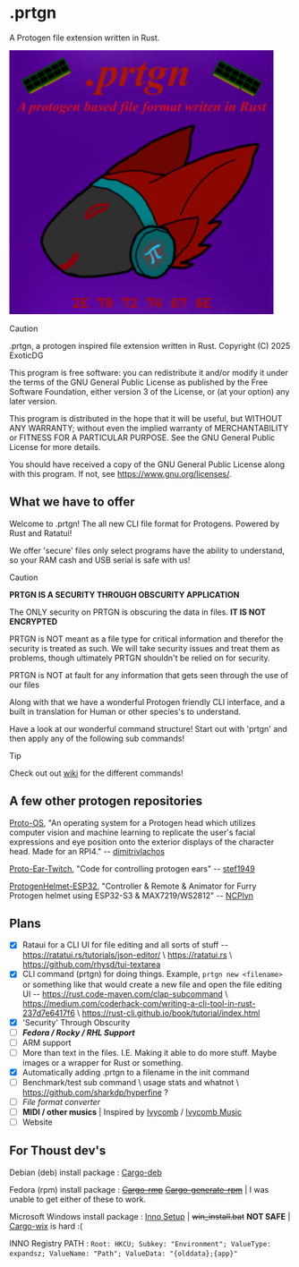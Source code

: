 # .prtgn

A Protogen file extension written in Rust. 

![.prtgn logo](https://github.com/ExoticDG/.prtgn/blob/71e6699c3ce09ec64a5feb2ce82113c5c2a69477/prtgn_logo.jpeg)

> [!CAUTION]
> 
>.prtgn, a protogen inspired file extension written in Rust.
>Copyright (C) 2025  ExoticDG
>
>This program is free software: you can redistribute it and/or modify
>it under the terms of the GNU General Public License as published by
>the Free Software Foundation, either version 3 of the License, or
>(at your option) any later version.
>
>This program is distributed in the hope that it will be useful,
>but WITHOUT ANY WARRANTY; without even the implied warranty of
>MERCHANTABILITY or FITNESS FOR A PARTICULAR PURPOSE.  See the
>GNU General Public License for more details.
>
>You should have received a copy of the GNU General Public License
>along with this program.  If not, see <https://www.gnu.org/licenses/>.

## What we have to offer

Welcome to .prtgn! The all new CLI file format for Protogens. Powered by Rust and Ratatui!

We offer 'secure' files only select programs have the ability to understand, so your RAM cash and USB serial is safe with us!

> [!CAUTION]
> **PRTGN IS A SECURITY THROUGH OBSCURITY APPLICATION**
>
> The ONLY security on PRTGN is obscuring the data in files. **IT IS NOT ENCRYPTED**
>
> PRTGN is NOT meant as a file type for critical information and therefor the security is treated as such.
> We will take security issues and treat them as problems, though ultimately PRTGN shouldn't be relied on for security. 
>
> PRTGN is NOT at fault for any information that gets seen through the use of our files

Along with that we have a wonderful Protogen friendly CLI interface, and a built in translation for Human or other species's to understand.  

Have a look at our wonderful command structure! Start out with 'prtgn' and then apply any of the following sub commands!

>[!TIP]
>Check out out [wiki](https://github.com/ExoticDG/.prtgn/wiki) for the different commands!

## A few other protogen repositories 

[Proto-OS](https://github.com/dimitrivlachos/Proto-OS), "An operating system for a Protogen head which utilizes computer vision and machine learning to replicate the user's facial expressions and eye position onto the exterior displays of the character head. Made for an RPI4." -- [dimitrivlachos](https://github.com/dimitrivlachos)

[Proto-Ear-Twitch](https://github.com/stef1949/Proto-Ear-Twitch), "Code for controlling protogen ears" -- [stef1949](https://github.com/stef1949)

[ProtogenHelmet-ESP32](https://github.com/NCPlyn/ProtogenHelmet-ESP32), "Controller & Remote & Animator for Furry Protogen helmet using ESP32-S3 & MAX7219/WS2812" -- [NCPlyn](https://github.com/NCPlyn)

## Plans

- [x] Rataui for a CLI UI for file editing and all sorts of stuff -- https://ratatui.rs/tutorials/json-editor/ \\ https://ratatui.rs \\ https://github.com/rhysd/tui-textarea
- [x] CLI command (prtgn) for doing things. Example, `prtgn new <filename>` or something like that would create a new file and open the file editing UI -- https://rust.code-maven.com/clap-subcommand \\ https://medium.com/coderhack-com/writing-a-cli-tool-in-rust-237d7e6417f6 \\ https://rust-cli.github.io/book/tutorial/index.html
- [x] 'Security' Through Obscurity
- [ ] ***Fedora / Rocky / RHL Support***
- [ ] ARM support
- [ ] More than text in the files. I.E. Making it able to do more stuff. Maybe images or a wrapper for Rust or something.
- [x] Automatically adding .prtgn to a filename in the init command
- [ ] Benchmark/test sub command \\ usage stats and whatnot \\ https://github.com/sharkdp/hyperfine ?
- [ ] *File format converter*
- [ ] **MIDI / other musics** | Inspired by [Ivycomb](https://youtube.com/@ivycomb?si=hL9f19mSvyffFUk1) / [Ivycomb Music](https://youtube.com/@ivycombmusic?si=K92ak8535oQ7ik8r)
- [ ] Website

## For Thoust dev's

Debian (deb) install package : [Cargo-deb](https://crates.io/crates/cargo-deb)

Fedora (rpm) install package : ~~[Cargo-rmp](https://crates.io/crates/cargo-rpm)~~ ~~[Cargo-generate-rpm](https://crates.io/crates/cargo-generate-rpm)~~ | I was unable to get either of these to work.

Microsoft Windows install package : [Inno Setup](https://jrsoftware.org/isinfo.php) | ~~win_install.bat~~ **NOT SAFE** | [Cargo-wix](https://crates.io/crates/cargo-wix) is hard :(

INNO Registry PATH : `Root: HKCU; Subkey: "Environment"; ValueType: expandsz; ValueName: "Path"; ValueData: "{olddata};{app}"`
